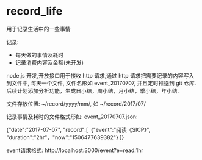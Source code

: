 # record_life
用于记录生活中的一些事情

记录:
- 每天做的事情及耗时
- 记录消费内容及金额(未开发)

node.js 开发,开放接口用于接收 http 请求,通过 http 请求把需要记录的内容写入到文件中, 每天一个文件, 文件名形如 event_20170707, 并且定时推送到 git 仓库.后续计划添加分析功能，生成日小结，周小结，月小结，季小结，年小结.

文件存放位置: ~/record/yyyy/mm/, 如 ~/record/2017/07/

记录事情及耗时的文件格式形如:
event_20170707.json:

{"date":"2017-07-07", "record":[
  {"event":"阅读《SICP》", "duration":"2hr"，"now":"1506477639382"}
]}

event请求格式:
http://localhost:3000/event?e=read:1hr
